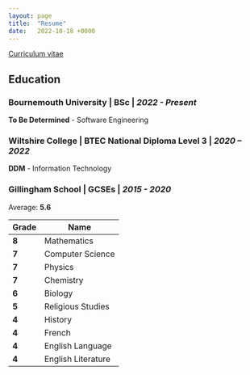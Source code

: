 ```yaml
---
layout: page
title:  "Resume"
date:   2022-10-18 +0000
---
```


[Curriculum vitae](./assets/Resume.pdf)

<!-- ## Python

I've been programming python for the past 4 years, I have thorogh knowledge of all aspects of the language as well as best practices. I'm familiar with many of the built-in libraries as well as many popular ones such as OpenCV, numpy, pillow.

## Web Development

As well as light experience with using svelte

### Open Booru  - <https://openbooru.org>

Open Booru is a project I've been working on since November. It's currently hosted at -->

## Education

### Bournemouth University | BSc | *2022 - Present*

**To Be Determined** - Software Engineering

### Wiltshire College | BTEC National Diploma Level 3 | *2020 – 2022*

**DDM** - Information Technology

### Gillingham School | GCSEs | *2015 - 2020*

Average: **5.6**

| Grade | Name |
| ----- | ------- |
| **8** | Mathematics |
| **7** | Computer Science |
| **7** | Physics |
| **7** | Chemistry |
| **6** | Biology |
| **5** | Religious Studies |
| **4** | History |
| **4** | French |
| **4** | English Language |
| **4** | English Literature |

